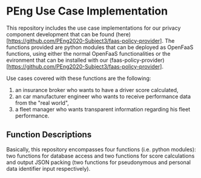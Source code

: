 # PEng Use Case Implementation

This repository includes the use case implementations for our privacy component development that can be found (here)[https://github.com/PEng2020-Subject3/faas-policy-provider]. The functions provided are python modules that can be deployed as OpenFaaS functions, using either the normal OpenFaaS functionalities or the evironment that can be installed with our (faas-policy-provider)[https://github.com/PEng2020-Subject3/faas-policy-provider].

Use cases covered with these functions are the following:

1. an insurance broker who wants to have a driver score calculated, 
1. an car manufacturer engineer who wants to receive performance data from the "real world",
1. a fleet manager who wants transparent information regarding his fleet performance.

## Function Descriptions

Basically, this repository encompasses four functions (i.e. python modules): two functions for database access and two functions for score calculations and output JSON packing (two functions for pseudonymous and personal data identifier input respectively).

